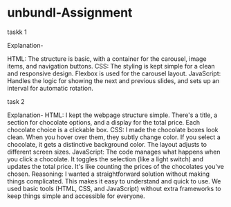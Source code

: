 # unbundl-Assignment


taskk 1


Explanation-

HTML: The structure is basic, with a container for the carousel, image items, and navigation buttons.
CSS: The styling is kept simple for a clean and responsive design. Flexbox is used for the carousel layout.
JavaScript: Handles the logic for showing the next and previous slides, and sets up an interval for automatic rotation.


task 2

Explanation-
HTML: I kept the webpage structure simple. There's a title, a section for chocolate options, and a display for the total price. Each chocolate choice is a clickable box.
CSS: I made the chocolate boxes look clean. When you hover over them, they subtly change color. If you select a chocolate, it gets a distinctive background color. The layout adjusts to different screen sizes.
JavaScript: The code manages what happens when you click a chocolate. It toggles the selection (like a light switch) and updates the total price. It's like counting the prices of the chocolates you've chosen.
Reasoning: I wanted a straightforward solution without making things complicated. This makes it easy to understand and quick to use. We used basic tools (HTML, CSS, and JavaScript) without extra frameworks to keep things simple and accessible for everyone.
